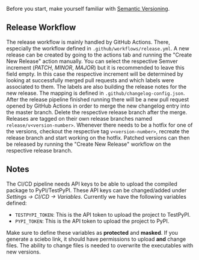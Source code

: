 Before you start, make yourself familiar with [Semantic Versioning][semver].

## Release Workflow

The release workflow is mainly handled by GitHub Actions. There, especially the workflow defined in `.github/workflows/release.yml`.
A new release can be created by going to the actions tab and running the "Create New Release" action manually.
You can select the respective Semver increment (_PATCH_, _MINOR_, _MAJOR_) but it is recommended to leave this field empty.
In this case the respective increment will be determined by looking at successfully merged pull requests and which labels were associated to them.
The labels are also building the release notes for the new release.
The mapping is defined in `.github/changelog-config.json`.
After the release pipeline finished running there will be a new pull request opened by GitHub Actions in order to merge the new changelog entry into the master branch.
Delete the respective release branch after the merge.
Releases are tagged on their own release branches named `release/v<version-number>`.
Whenever there needs to be a hotfix for one of the versions, checkout the respective tag `v<version-number>`, recreate the release branch and start working on the hotfix.
Patched versions can then be released by running the "Create New Release" workflow on the respective release branch.

## Notes

The CI/CD pipeline needs API keys to be able to upload the compiled package to PyPI/TestPyPI. These API keys can be changed/added under *Settings -> CI/CD -> Variables*. Currently we have the following variables defined:

<!--
- `SCIEBO_KEY`: If you share a folder in sciebo you get a URL similar to `<sciebo server url>/index.php/s/<sciebo key>`. The part marked with `<sciebo key>` should be saved in `SCIEBO_KEY`.
- `SCIEBO_PASSWORD`: You should also create a password for the shared URL. The very same password get's stored in this variable.
-->
- `TESTPYPI_TOKEN`: This is the API token to upload the project to TestPyPI.
- `PYPI_TOKEN`: This is the API token to upload the project to PyPI.

Make sure to define these variables as **protected** and **masked**. If you generate a sciebo link, it should have permissions to upload **and** change files. The ability to change files is needed to overwrite the executables with new versions.

[semver]: https://semver.org/ "Semantic Versioning"